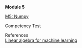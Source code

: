 <b>Module 5</b>  

[M5: Numpy](https://colab.research.google.com/drive/1zPwLd00qOF08-tRjA1_OgFoTjIHMRZG9#scrollTo=iXC-7w8Te2LF)    

Competency Test  

References  
[Linear algebra for machine learning](https://youtu.be/LlKAna21fLE)  
